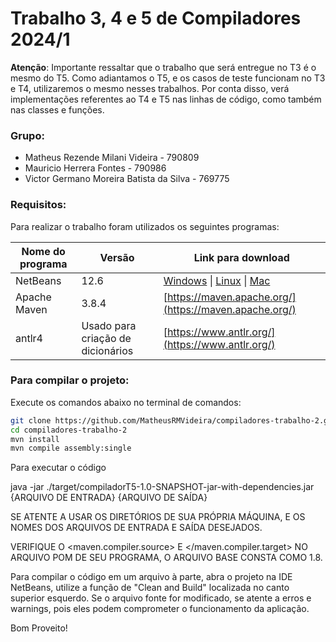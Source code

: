 # Trabalho 3, 4 e 5 de Compiladores 2024/1

**Atenção**: Importante ressaltar que o trabalho que será entregue no T3 é o mesmo do T5. Como adiantamos o T5, e os casos de teste funcionam no T3 e T4, utilizaremos o mesmo nesses trabalhos. Por conta disso, verá implementações referentes ao T4 e T5 nas linhas de código, como também nas classes e funções.

### Grupo:
- Matheus Rezende Milani Videira - 790809
- Mauricio Herrera Fontes - 790986
- Victor Germano Moreira Batista da Silva - 769775

### Requisitos:
Para realizar o trabalho foram utilizados os seguintes programas:

| Nome do programa | Versão | Link para download |
|------------------|--------|--------------------|
| NetBeans | 12.6 | [Windows](https://www.apache.org/dyn/closer.cgi/netbeans/netbeans-installers/12.6/Apache-NetBeans-12.6-bin-windows-x64.exe) \| [Linux](https://www.apache.org/dyn/closer.cgi/netbeans/netbeans-installers/12.6/Apache-NetBeans-12.6-bin-linux-x64.sh) \| [Mac](https://www.apache.org/dyn/closer.cgi/netbeans/netbeans-installers/12.6/Apache-NetBeans-12.6-bin-macosx.dmg) |
| Apache Maven | 3.8.4 | [https://maven.apache.org/](https://maven.apache.org/) |
| antlr4 | Usado para criação de dicionários | [https://www.antlr.org/](https://www.antlr.org/) |

### Para compilar o projeto:
Execute os comandos abaixo no terminal de comandos:

```sh
git clone https://github.com/MatheusRMVideira/compiladores-trabalho-2.git
cd compiladores-trabalho-2
mvn install
mvn compile assembly:single
```

Para executar o código


java -jar ./target/compiladorT5-1.0-SNAPSHOT-jar-with-dependencies.jar {ARQUIVO DE ENTRADA} {ARQUIVO DE SAÍDA}

SE ATENTE A USAR OS DIRETÓRIOS DE SUA PRÓPRIA MÁQUINA, E OS NOMES DOS ARQUIVOS DE ENTRADA E SAÍDA DESEJADOS.

VERIFIQUE O <maven.compiler.source> E </maven.compiler.target> NO ARQUIVO POM DE SEU PROGRAMA, O ARQUIVO BASE CONSTA COMO 1.8.

Para compilar o código em um arquivo à parte, abra o projeto na IDE NetBeans, utilize a função de "Clean and Build" localizada no canto superior esquerdo. Se o arquivo fonte for modificado, se atente a erros e warnings, pois eles podem comprometer o funcionamento da aplicação.

Bom Proveito!
